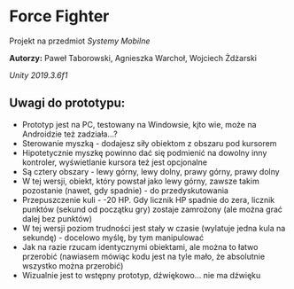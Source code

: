 # Force Fighter

Projekt na przedmiot *Systemy Mobilne*

**Autorzy:** Paweł Taborowski, Agnieszka Warchoł, Wojciech Żdżarski

*Unity 2019.3.6f1*

## Uwagi do prototypu:

 * Prototyp jest na PC, testowany na Windowsie, kjto wie, może na Androidzie też zadziała...?
 * Sterowanie myszką - dodajesz siły obiektom z obszaru pod kursorem
 * Hipotetycznie myszkę powinno dać się podmienić na dowolny inny kontroler, wyświetlanie kursora też jest opcjonalne
 * Są cztery obszary - lewy górny, lewy dolny, prawy górny, prawy dolny
 * W tej wersji, obiekt, który powstał jako lewy górny, zawsze takim pozostanie (nawet, gdy spadnie) - do przedyskutowania
 * Przepuszczenie kuli - -20 HP. Gdy licznik HP spadnie do zera, licznik punktów (sekund od początku gry) zostaje zamrożony (ale można grać dalej bez punktów)
 * W tej wersji poziom trudności jest stały w czasie (wylatuje jedna kula na sekundę) - docelowo myślę, by tym manipulować
 * Jak na razie rzucam identycznymi obiektami, ale można to łatwo przerobić (nawiasem mówiąc kodu jest na tyle mało, że absolutnie wszystko można przerobić)
 * Wizualnie jest to wstępny prototyp, dźwiękowo... nie ma dźwięku